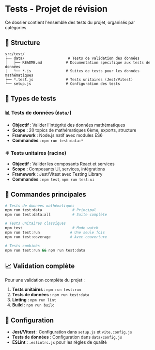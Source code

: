 # Tests - Projet de révision

Ce dossier contient l'ensemble des tests du projet, organisés par catégories.

## 📁 Structure

```
src/test/
├── data/                    # Tests de validation des données
│   ├── README.md           # Documentation spécifique aux tests de données
│   └── *.js                # Suites de tests pour les données mathématiques
├── *.test.js               # Tests unitaires (Jest/Vitest)
└── setup.js                # Configuration des tests
```

## 🧪 Types de tests

### 📊 Tests de données (`data/`)
- **Objectif** : Valider l'intégrité des données mathématiques
- **Scope** : 20 topics de mathématiques 6ème, exports, structure
- **Framework** : Node.js natif avec modules ES6
- **Commandes** : `npm run test:data:*`

### ⚛️ Tests unitaires (racine)
- **Objectif** : Valider les composants React et services
- **Scope** : Composants UI, services, intégrations
- **Framework** : Jest/Vitest avec Testing Library
- **Commandes** : `npm test`, `npm run test:ui`

## 🚀 Commandes principales

```bash
# Tests de données mathématiques
npm run test:data              # Principal
npm run test:data:all          # Suite complète

# Tests unitaires classiques
npm test                       # Mode watch
npm run test:run              # Une seule fois
npm run test:coverage         # Avec couverture

# Tests combinés
npm run test:run && npm run test:data
```

## 📈 Validation complète

Pour une validation complète du projet :

1. **Tests unitaires** : `npm run test:run`
2. **Tests de données** : `npm run test:data`
3. **Linting** : `npm run lint`
4. **Build** : `npm run build`

## 🔧 Configuration

- **Jest/Vitest** : Configuration dans `setup.js` et `vite.config.js`
- **Tests de données** : Configuration dans `data/config.js`
- **ESLint** : `.eslintrc.js` pour les règles de qualité
